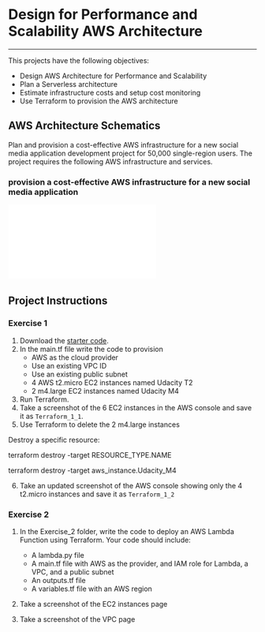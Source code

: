 # Design for Performance and Scalability AWS Architecture

---

This projects have the following objectives:

- Design AWS Architecture for Performance and Scalability 
- Plan a Serverless architecture
- Estimate infrastructure costs and setup cost monitoring
- Use Terraform to provision the AWS architecture


## AWS Architecture Schematics

Plan and provision a cost-effective AWS infrastructure for a new social media application development project for 50,000 single-region users. The project requires the following AWS infrastructure and services. 


### provision a cost-effective AWS infrastructure for a new social media application 


![Architecture diagram](./Task_1/Udacity_Diagram_1.pdf)


## Project  Instructions

### Exercise 1

1. Download the [starter code](https://github.com/udacity/cand-c2-project).
2. In the main.tf file write the code to provision
   * AWS as the cloud provider
   * Use an existing VPC ID
   * Use an existing public subnet
   * 4 AWS t2.micro EC2 instances named Udacity T2
   * 2 m4.large EC2 instances named Udacity M4
3. Run Terraform. 
4. Take a screenshot of the 6 EC2 instances in the AWS console and save it as `Terraform_1_1`. 
5. Use Terraform to  delete the 2 m4.large instances 


Destroy a specific resource: 

terraform destroy -target RESOURCE_TYPE.NAME

terraform destroy -target aws_instance.Udacity_M4

6. Take an updated screenshot of the AWS console showing only the 4 t2.micro instances and save it as `Terraform_1_2`

### Exercise 2

1. In the  Exercise_2 folder, write the code to deploy an AWS Lambda Function using Terraform. Your code should include:

   * A lambda.py file
   * A main.tf file with AWS as the provider, and IAM role for Lambda, a VPC, and a public subnet
   * An outputs.tf file
   * A variables.tf file with an AWS region
  
2. Take a screenshot of the EC2 instances page
3. Take a screenshot of the VPC page 
